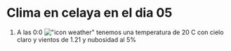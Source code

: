 # Clima en celaya en el dia 05

1. A las 0:0 !["icon weather"](http://openweathermap.org/img/w/02n.png) tenemos una temperatura de 20 C con cielo claro y  vientos de 1.21 y nubosidad al 5%
